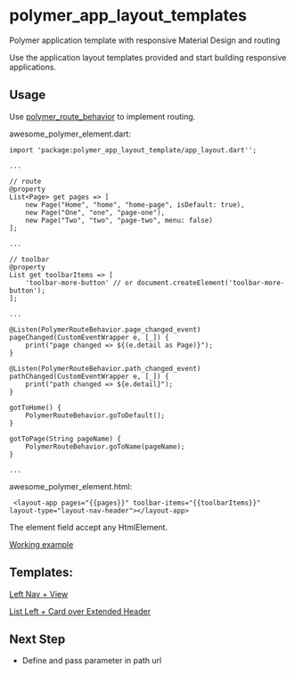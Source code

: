 # polymer_app_layout_templates
Polymer application template with responsive Material Design and routing

Use the application layout templates provided and start building responsive applications.

## Usage
Use [polymer_route_behavior](https://github.com/lejard-h/polymer_route_behavior) to implement routing.

awesome_polymer_element.dart:

    import 'package:polymer_app_layout_template/app_layout.dart'';
    
    ...
    
    // route
    @property
    List<Page> get pages => [
        new Page("Home", "home", "home-page", isDefault: true),
        new Page("One", "one", "page-one"),
        new Page("Two", "two", "page-two", menu: false)
    ];
    
    ...
    
    // toolbar
    @property
    List get toolbarItems => [
        'toolbar-more-button' // or document.createElement('toolbar-more-button');
    ];
    
    ...
    
    @Listen(PolymerRouteBehavior.page_changed_event)
    pageChanged(CustomEventWrapper e, [_]) {
        print("page changed => ${(e.detail as Page)}");
    }
    
    @Listen(PolymerRouteBehavior.path_changed_event)
    pathChanged(CustomEventWrapper e, [_]) {
        print("path changed => ${e.detail}");
    }
    
    gotToHome() {
        PolymerRouteBehavior.goToDefault();
    }
    
    gotToPage(String pageName) {
        PolymerRouteBehavior.goToName(pageName);
    }
    
    ...
    
awesome_polymer_element.html:
    
     <layout-app pages="{{pages}}" toolbar-items="{{toolbarItems}}" layout-type="layout-nav-header"></layout-app>
    
The element field accept any HtmlElement.

[Working example](https://github.com/lejard-h/polymer_app_layout_templates/tree/master/demo)

## Templates:

[Left Nav + View](http://polymerelements.github.io/app-layout-templates/nav-view/index.html)

[List Left + Card over Extended Header](http://polymerelements.github.io/app-layout-templates/list-card-over/index.html)


## Next Step

- Define and pass parameter in path url
